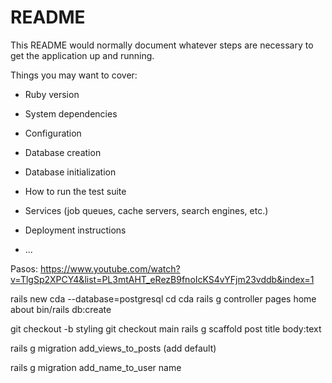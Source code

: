 # README

This README would normally document whatever steps are necessary to get the
application up and running.

Things you may want to cover:

* Ruby version

* System dependencies

* Configuration

* Database creation

* Database initialization

* How to run the test suite

* Services (job queues, cache servers, search engines, etc.)

* Deployment instructions

* ...

Pasos:
https://www.youtube.com/watch?v=TlgSp2XPCY4&list=PL3mtAHT_eRezB9fnoIcKS4vYFjm23vddb&index=1

rails new cda --database=postgresql
cd cda
rails g controller pages home about
bin/rails db:create

git checkout -b styling
git checkout main
rails g scaffold post title body:text

rails g migration add_views_to_posts
(add default)

rails g migration add_name_to_user name